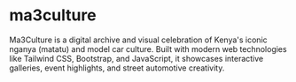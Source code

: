 # ma3culture
Ma3Culture is a digital archive and visual celebration of Kenya's iconic nganya (matatu) and model car culture. Built with modern web technologies like Tailwind CSS, Bootstrap, and JavaScript, it showcases interactive galleries, event highlights, and street automotive creativity.
